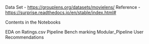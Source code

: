 Data Set - https://grouplens.org/datasets/movielens/ 
Reference - https://surprise.readthedocs.io/en/stable/index.html#

Contents in the Notebooks  

EDA on Ratings.csv 
Pipeline 
Bench marking 
Modular_Pipeline
User Recommendations 



